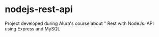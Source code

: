 # nodejs-rest-api
Project developed during Alura's course about " Rest with NodeJs: API using Express and MySQL